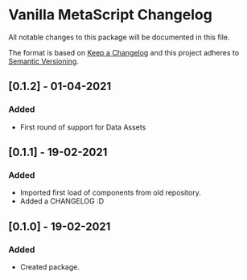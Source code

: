 # Vanilla MetaScript Changelog
All notable changes to this package will be documented in this file.

The format is based on [Keep a Changelog](http://keepachangelog.com/en/1.0.0/)
and this project adheres to [Semantic Versioning](http://semver.org/spec/v2.0.0.html).

## [0.1.2] - 01-04-2021

### Added
- First round of support for Data Assets

## [0.1.1] - 19-02-2021

### Added
- Imported first load of components from old repository.
- Added a CHANGELOG :D

## [0.1.0] - 19-02-2021

### Added
- Created package.